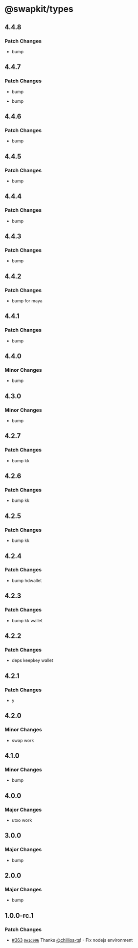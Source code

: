 # @swapkit/types

## 4.4.8

### Patch Changes

- bump

## 4.4.7

### Patch Changes

- bump

- bump

## 4.4.6

### Patch Changes

- bump

## 4.4.5

### Patch Changes

- bump

## 4.4.4

### Patch Changes

- bump

## 4.4.3

### Patch Changes

- bump

## 4.4.2

### Patch Changes

- bump for maya

## 4.4.1

### Patch Changes

- bump

## 4.4.0

### Minor Changes

- bump

## 4.3.0

### Minor Changes

- bump

## 4.2.7

### Patch Changes

- bump kk

## 4.2.6

### Patch Changes

- bump kk

## 4.2.5

### Patch Changes

- bump kk

## 4.2.4

### Patch Changes

- bump hdwallet

## 4.2.3

### Patch Changes

- bump kk wallet

## 4.2.2

### Patch Changes

- deps keepkey wallet

## 4.2.1

### Patch Changes

- y

## 4.2.0

### Minor Changes

- swap work

## 4.1.0

### Minor Changes

- bump

## 4.0.0

### Major Changes

- utxo work

## 3.0.0

### Major Changes

- bump

## 2.0.0

### Major Changes

- bump

## 1.0.0-rc.1

### Patch Changes

- [#363](https://github.com/thorswap/SwapKit/pull/363) [`0e1d996`](https://github.com/thorswap/SwapKit/commit/0e1d99672a809f8e9017241930d3f1ce9ff6fc11) Thanks [@chillios-ts](https://github.com/chillios-ts)! - Fix nodejs environment
